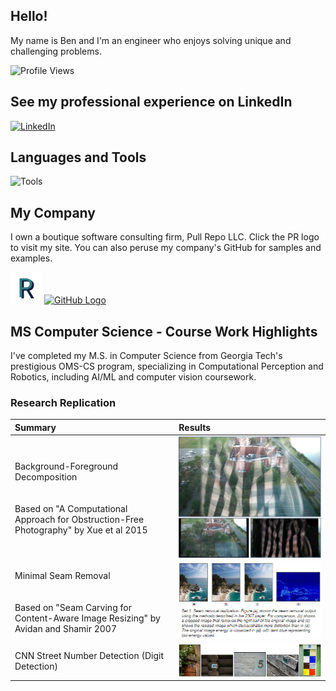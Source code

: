<!--
**bbooher/bbooher** is a ✨ _special_ ✨ repository because its `README.md` (this file) appears on your GitHub profile.
-->
## Hello!
My name is Ben and I'm an engineer who enjoys solving unique and challenging problems.

![Profile Views](https://komarev.com/ghpvc/?username=bbooher)

## See my professional experience on LinkedIn
[![LinkedIn](https://skillicons.dev/icons?i=linkedin)](https://www.linkedin.com/in/bjbooher/)


## Languages and Tools
![Tools](https://skillicons.dev/icons?i=c,cpp,py,rust,cmake,git,vscode,anaconda,opencv,pytorch,ubuntu,linux,raspberrypi,arduino&perline=7)


## My Company
I own a boutique software consulting firm, Pull Repo LLC. Click the PR logo to visit my site. You can also peruse my company's GitHub for samples and examples.

<a href="https://pull-repo.com"><img src="PR-logo.png" alt="Pull Repo LLC Logo" width="50" height="50"></a>
<a href="https://github.com/PullRepo"><img src="https://skillicons.dev/icons?i=github" alt="GitHub Logo"></a>


## MS Computer Science - Course Work Highlights
I've completed my M.S. in Computer Science from Georgia Tech's prestigious OMS-CS program, specializing in Computational Perception and Robotics, including AI/ML and computer vision coursework.


### Research Replication
| Summary                      | Results                                                      |
| :--------------------------- | :----------------------------------------------------------- |
| Background-Foreground Decomposition<br></br><br>Based on "A Computational Approach for Obstruction-Free Photography" by Xue et al 2015</br> | <img src="Obstruction.png"></img> |
| Minimal Seam Removal<br></br><br>Based on "Seam Carving for Content-Aware Image Resizing" by Avidan and Shamir 2007</br> | <img src="Seams.png"></img> |
| CNN Street Number Detection (Digit Detection) | <img src="Digits.png"></img> |
